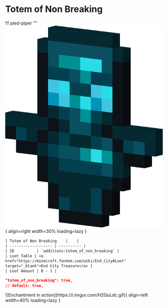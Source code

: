 # Totem of Non Breaking
!!! pied-piper ""
    ![Totem of Non Breaking](../../../assets/additionz/items/totem_of_non_breaking.png){ align=right width=30% loading=lazy }

    | Totem of Non Breaking    |    |
    | ------------------- | ---------- |
    | ID          | `additionz:totem_of_non_breaking` |
    | Loot Table | <a href="https://minecraft.fandom.com/wiki/End_City#Loot" target="_blank">End City Treasure</a> |
    | Loot Amount | 0 - 1 |

```json
"totem_of_non_breaking": true,
// default: true,
```
<div class="result" markdown>
![Enchantment in action](https://i.imgur.com/H2QuLdc.gif){ align=left width=40% loading=lazy }
</div>
